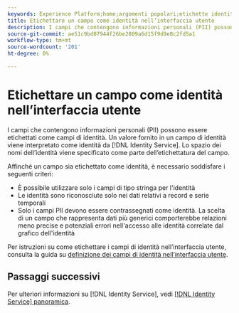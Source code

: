 ```yaml
---
keywords: Experience Platform;home;argomenti popolari;etichette identità
title: Etichettare un campo come identità nell’interfaccia utente
description: I campi che contengono informazioni personali (PII) possono essere etichettati come campi di identità. Un valore fornito in un campo di identità viene interpretato come identità dal servizio Identity. Lo spazio dei nomi dell’identità viene specificato come parte dell’etichettatura del campo.
source-git-commit: ae51c9bd07944f26be2809a6d15f9d9e8c2fd5a1
workflow-type: tm+mt
source-wordcount: '201'
ht-degree: 0%

---
```


# Etichettare un campo come identità nell’interfaccia utente

I campi che contengono informazioni personali (PII) possono essere etichettati come campi di identità. Un valore fornito in un campo di identità viene interpretato come identità da [!DNL Identity Service]. Lo spazio dei nomi dell’identità viene specificato come parte dell’etichettatura del campo.

Affinché un campo sia etichettato come identità, è necessario soddisfare i seguenti criteri:

* È possibile utilizzare solo i campi di tipo stringa per l&#39;identità
* Le identità sono riconosciute solo nei dati relativi a record e serie temporali
* Solo i campi PII devono essere contrassegnati come identità. La scelta di un campo che rappresenta dati più generici comporterebbe relazioni meno precise e potenziali errori nell&#39;accesso alle identità correlate dal grafico dell&#39;identità

Per istruzioni su come etichettare i campi di identità nell’interfaccia utente, consulta la guida su [definizione dei campi di identità nell’interfaccia utente](../../xdm/ui/fields/identity.md).

## Passaggi successivi

Per ulteriori informazioni su [!DNL Identity Service], vedi [[!DNL Identity Service] panoramica](../home.md).

